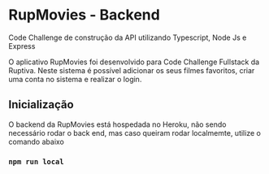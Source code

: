 # RupMovies - Backend

Code Challenge de construção da API utilizando Typescript, Node Js e Express

O aplicativo RupMovies foi desenvolvido para Code Challenge Fullstack da Ruptiva. Neste sistema é possível adicionar os seus filmes favoritos, criar uma conta no sistema e realizar o login.



## Inicialização

O backend da RupMovies está hospedada no Heroku, não sendo necessário rodar o back end, mas caso queiram rodar localmemte, utilize o comando abaixo

### `npm run local`



